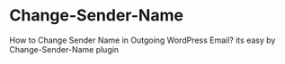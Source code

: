 # Change-Sender-Name
How to Change Sender Name in Outgoing WordPress Email? its easy by Change-Sender-Name plugin
